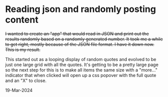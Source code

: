 # Reading json and randomly posting content

~~I wanted to create an "app" that would read in JSON and print out the results randomly based on a randomly generated number. It took me a while to get right, mostly because of the JSON file format. I have it down now. This is my result.~~

This started out as a looping display of random quotes and evolved to be just one large grid with all the quotes. It's getting to be a pretty large page so the next step for this is to make all items the same size with a "more..." indicator that when clicked will open up a css popover with the full quote and an "X" to close.

19-Mar-2024


